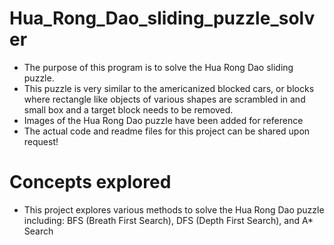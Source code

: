# Hua_Rong_Dao_sliding_puzzle_solver

- The purpose of this program is to solve the Hua Rong Dao sliding puzzle. 
- This puzzle is very similar to the americanized blocked cars, or blocks where rectangle like objects of various shapes are scrambled in and small box and a target block needs to be removed. 
- Images of the Hua Rong Dao puzzle have been added for reference 
- The actual code and readme files for this project can be shared upon request! 

# Concepts explored 
- This project explores various methods to solve the Hua Rong Dao puzzle including: BFS (Breath First Search), DFS (Depth First Search), and A* Search 
